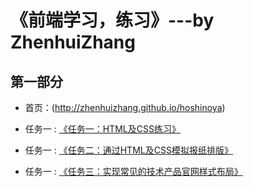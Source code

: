 # 《前端学习，练习》---by ZhenhuiZhang

## 第一部分

* 首页：(http://zhenhuizhang.github.io/hoshinoya)

* 任务一 : [《任务一：HTML及CSS练习》](http://zhenhuizhang.github.io/hoshinoya/public/task1.html)
* 任务一 : [《任务二：通过HTML及CSS模拟报纸排版》](http://zhenhuizhang.github.io/hoshinoya/public/task2-post.html)
* 任务一 : [《任务三：实现常见的技术产品官网样式布局》](http://zhenhuizhang.github.io/hoshinoya/public/task3-productIndex.html)